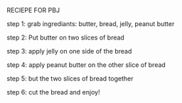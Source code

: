RECIEPE FOR PBJ

step 1: grab ingrediants: butter, bread, jelly, peanut butter

step 2: Put butter on two slices of bread

step 3: apply jelly on one side of the bread

step 4: apply peanut butter on the other slice of bread

step 5: but the two slices of bread together

step 6: cut the bread and enjoy!